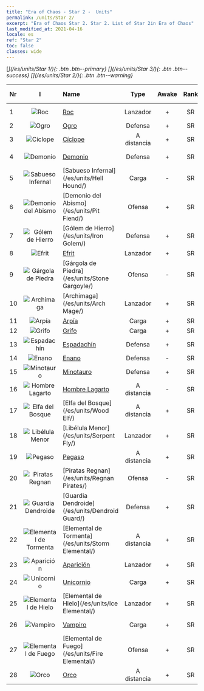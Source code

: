 ```yaml
---
title: "Era of Chaos - Star 2 -  Units"
permalink: /units/Star 2/
excerpt: "Era of Chaos Star 2. Star 2. List of Star 2in Era of Chaos"
last_modified_at: 2021-04-16
locale: es
ref: "Star 2"
toc: false
classes: wide
---
```

 [<i class="fas fa-star"/>](/es/units/Star 1/){: .btn .btn--primary} [<i class="fas fa-star"/><i class="fas fa-star"/><i class="fas fa-star"/>](/es/units/Star 3/){: .btn .btn--success} [<i class="fas fa-star"/><i class="fas fa-star"/>](/es/units/Star 2/){: .btn .btn--warning} 

  | Nr | I |         Name        |   Type   | Awake |    Rank   |   Members     |  Stars  | Exclusive | Attack  |     HP    |  Awaken Name  |
  |:---|:-:|:--------------------|:--------:|:-----:|:---------:|:-------------:|:-------:|:---------:|:-------:|:---------:|:--------------|
  | 1 | ![Roc](/images/u/ti_leiniao.jpg) | [Roc](/es/units/Roc/) | Lanzador | + | SR | x4 | <i class="fas fa-star"/><i class="fas fa-star"/> | - | 792.0 | 4978 |  Ave de Trueno  |
  | 2 | ![Ogro](/images/u/ti_shirenmo.jpg) | [Ogro](/es/units/Ogre/) | Defensa | + | SR | x4 | <i class="fas fa-star"/><i class="fas fa-star"/> | - | 107.6 | 2523 |  Mago Ogro  |
  | 3 | ![Cíclope](/images/u/ti_duyanjuren.jpg) | [Cíclope](/es/units/Cyclops/) | A distancia | + | SR | x4 | <i class="fas fa-star"/><i class="fas fa-star"/> | + | 678.8 | 5091 |  Cíclope Rey  |
  | 4 | ![Demonio](/images/u/ti_changjiaoemo.jpg) | [Demonio](/es/units/Demon/) | Defensa | + | SR | x4 | <i class="fas fa-star"/><i class="fas fa-star"/> | + | 114.4 | 2489 |  Guardia del Infierno  |
  | 5 | ![Sabueso Infernal](/images/u/ti_santouquan.jpg) | [Sabueso Infernal](/es/units/Hell Hound/) | Carga | - | SR | x9 | <i class="fas fa-star"/><i class="fas fa-star"/> | - | 77.8 | 827 |   -   |
  | 6 | ![Demonio del Abismo](/images/u/ti_diyulingzhu.jpg) | [Demonio del Abismo](/es/units/Pit Fiend/) | Ofensa | + | SR | x4 | <i class="fas fa-star"/><i class="fas fa-star"/> | - | 174.9 | 1850 |  Señor del Abismo  |
  | 7 | ![Gólem de Hierro](/images/u/ti_tieren.jpg) | [Gólem de Hierro](/es/units/Iron Golem/) | Defensa | + | SR | x9 | <i class="fas fa-star"/><i class="fas fa-star"/> | - | 151.4 | 1850 |  Gólem de Oro  |
  | 8 | ![Efrit](/images/u/ti_liehuojingling.jpg) | [Efrit](/es/units/Efreeti/) | Lanzador | + | SR | x4 | <i class="fas fa-star"/><i class="fas fa-star"/> | - | 225.4 | 1446 |  Sultán Efrit  |
  | 9 | ![Gárgola de Piedra](/images/u/ti_shixianggui.jpg) | [Gárgola de Piedra](/es/units/Stone Gargoyle/) | Ofensa | - | SR | x9 | <i class="fas fa-star"/><i class="fas fa-star"/> | - | 48.0 | 300 |    |
  | 10 | ![Archimaga](/images/u/ti_dafashi.jpg) | [Archimaga](/es/units/Arch Mage/) | Lanzador | + | SR | x4 | <i class="fas fa-star"/><i class="fas fa-star"/> | - | 54.6 | 1324 |  Archimaga  |
  | 11 | ![Arpía](/images/u/ti_yingshenren.jpg) | [Arpía](/es/units/Harpy/) | Carga | + | SR | x9 | <i class="fas fa-star"/><i class="fas fa-star"/> | - | 74.0 | 860 |  Bruja Arpía  |
  | 12 | ![Grifo](/images/u/ti_shijiu.jpg) | [Grifo](/es/units/Griffin/) | Carga | + | SR | x9 | <i class="fas fa-star"/><i class="fas fa-star"/> | - | 151.4 | 1850 |  Grifo real  |
  | 13 | ![Espadachín](/images/u/ti_shizijun.jpg) | [Espadachín](/es/units/Swordsman/) | Defensa | + | SR | x4 | <i class="fas fa-star"/><i class="fas fa-star"/> | - | 54.6 | 1324 |  Cruzado  |
  | 14 | ![Enano](/images/u/ti_airen.jpg) | [Enano](/es/units/Dwarf/) | Defensa | - | SR | x9 | <i class="fas fa-star"/><i class="fas fa-star"/> | - | 54.6 | 1324 |   -   |
  | 15 | ![Minotauro](/images/u/ti_niutouguai.jpg) | [Minotauro](/es/units/Minotaur/) | Defensa | + | SR | x4 | <i class="fas fa-star"/><i class="fas fa-star"/> | - | 108.0 | 2725 |  Minotauro Rey  |
  | 16 | ![Hombre Lagarto](/images/u/ti_xiyiren.jpg) | [Hombre Lagarto](/es/units/Lizardman/) | A distancia | - | SR | x4 | <i class="fas fa-star"/><i class="fas fa-star"/> | - | 174.9 | 1144 |   -   |
  | 17 | ![Elfa del Bosque](/images/u/ti_mujingling.jpg) | [Elfa del Bosque](/es/units/Wood Elf/) | A distancia | + | SR | x9 | <i class="fas fa-star"/><i class="fas fa-star"/> | - | 92.4 | 438 |  Gran Elfa  |
  | 18 | ![Libélula Menor](/images/u/ti_longying.jpg) | [Libélula Menor](/es/units/Serpent Fly/) | Lanzador | + | SR | x4 | <i class="fas fa-star"/><i class="fas fa-star"/> | + | 178.3 | 1615 |  Libélula  |
  | 19 | ![Pegaso](/images/u/ti_feima.jpg) | [Pegaso](/es/units/Pegasus/) | A distancia | + | SR | x4 | <i class="fas fa-star"/><i class="fas fa-star"/> | + | 195.1 | 1144 |  Pegaso Plateada  |
  | 20 | ![Piratas Regnan](/images/u/ti_haidao.jpg) | [Piratas Regnan](/es/units/Regnan Pirates/) | Ofensa | - | SR | x4 | <i class="fas fa-star"/><i class="fas fa-star"/> | + | 99.3 | 695 |  Rey de los Piratas  |
  | 21 | ![Guardia Dendroide](/images/u/ti_shuyao.jpg) | [Guardia Dendroide](/es/units/Dendroid Guard/) | Defensa | + | SR | x4 | <i class="fas fa-star"/><i class="fas fa-star"/> | - | 396.0 | 10182 |  Soldado Dendroide  |
  | 22 | ![Elemental de Tormenta](/images/u/ti_leiyuansu2.jpg) | [Elemental de Tormenta](/es/units/Storm Elemental/) | A distancia | + | SR | x4 | <i class="fas fa-star"/><i class="fas fa-star"/> | - | 99.2 | 662 |  Tormenta de rayos  |
  | 23 | ![Aparición](/images/u/ti_youling.jpg) | [Aparición](/es/units/Wight/) | Lanzador | + | SR | x9 | <i class="fas fa-star"/><i class="fas fa-star"/> | - | 107.5 | 662 |  Espectro  |
  | 24 | ![Unicornio](/images/u/ti_dujiaoshou.jpg) | [Unicornio](/es/units/Unicorn/) | Carga | + | SR | x4 | <i class="fas fa-star"/><i class="fas fa-star"/> | - | 151.4 | 1850 |  Unicornio de Guerra  |
  | 25 | ![Elemental de Hielo](/images/u/ti_bingyuansu2.jpg) | [Elemental de Hielo](/es/units/Ice Elemental/) | Lanzador | + | SR | x4 | <i class="fas fa-star"/><i class="fas fa-star"/> | - | 111.0 | 744 |  Espíritu de las Nieves Silencioso  |
  | 26 | ![Vampiro](/images/u/ti_xixuegui.jpg) | [Vampiro](/es/units/Vampire/) | Carga | + | SR | x4 | <i class="fas fa-star"/><i class="fas fa-star"/> | - | 74.4 | 910 |  Señor Vampiro  |
  | 27 | ![Elemental de Fuego](/images/u/ti_liehuoyuansu.jpg) | [Elemental de Fuego](/es/units/Fire Elemental/) | Ofensa | + | SR | x4 | <i class="fas fa-star"/><i class="fas fa-star"/> | - | 195.0 | 1682 |  Elemental de Energía  |
  | 28 | ![Orco](/images/u/ti_shourentoufushou.jpg) | [Orco](/es/units/Orc/) | A distancia | + | SR | x4 | <i class="fas fa-star"/><i class="fas fa-star"/> | - | 82.7 | 662 |  Comandante Orco  |
